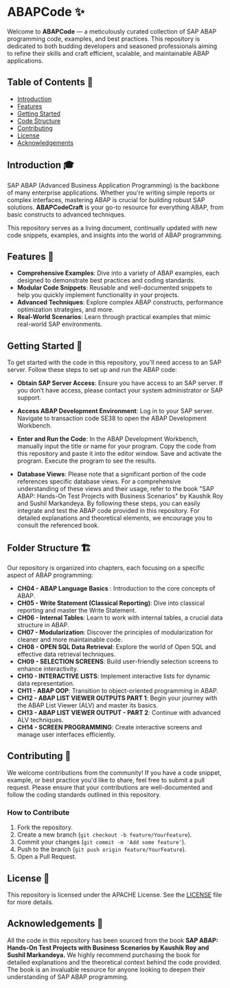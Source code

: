 
# **ABAPCode** ✨

Welcome to **ABAPCode** — a meticulously curated collection of SAP ABAP programming code, examples, and best practices. This repository is dedicated to both budding developers and seasoned professionals aiming to refine their skills and craft efficient, scalable, and maintainable ABAP applications.

## **Table of Contents** 📜
- [Introduction](#introduction)
- [Features](#features)
- [Getting Started](#getting-started)
- [Code Structure](#code-structure)
- [Contributing](#contributing)
- [License](#license)
- [Acknowledgements](#acknowledgements)

## **Introduction** 🎓

SAP ABAP (Advanced Business Application Programming) is the backbone of many enterprise applications. Whether you're writing simple reports or complex interfaces, mastering ABAP is crucial for building robust SAP solutions. **ABAPCodeCraft** is your go-to resource for everything ABAP, from basic constructs to advanced techniques.

This repository serves as a living document, continually updated with new code snippets, examples, and insights into the world of ABAP programming.

## **Features** 🌟

- **Comprehensive Examples**: Dive into a variety of ABAP examples, each designed to demonstrate best practices and coding standards.
- **Modular Code Snippets**: Reusable and well-documented snippets to help you quickly implement functionality in your projects.
- **Advanced Techniques**: Explore complex ABAP constructs, performance optimization strategies, and more.
- **Real-World Scenarios**: Learn through practical examples that mimic real-world SAP environments.

## **Getting Started** 🚀

To get started with the code in this repository, you'll need access to an SAP server. Follow these steps to set up and run the ABAP code:

- **Obtain SAP Server Access**: Ensure you have access to an SAP server. If you don’t have access, please contact your system administrator or SAP support.

- **Access ABAP Development Environment**:
Log in to your SAP server.
Navigate to transaction code SE38 to open the ABAP Development Workbench.

- **Enter and Run the Code**:
In the ABAP Development Workbench, manually input the title or name for your program.
Copy the code from this repository and paste it into the editor window.
Save and activate the program.
Execute the program to see the results.

- **Database Views**:
Please note that a significant portion of the code references specific database views. For a comprehensive understanding of these views and their usage, refer to the book "SAP ABAP: Hands-On Test Projects with Business Scenarios" by Kaushik Roy and Sushil Markandeya.
By following these steps, you can easily integrate and test the ABAP code provided in this repository. For detailed explanations and theoretical elements, we encourage you to consult the referenced book.


## **Folder Structure** 🏗️

Our repository is organized into chapters, each focusing on a specific aspect of ABAP programming:

- **CH04 - ABAP Language Basics** : Introduction to the core concepts of ABAP.
- **CH05 - Write Statement (Classical Reporting)**: Dive into classical reporting and master the Write Statement.
- **CH06 - Internal Tables**: Learn to work with internal tables, a crucial data structure in ABAP.
- **CH07 - Modularization**: Discover the principles of modularization for cleaner and more maintainable code.
- **CH08 - OPEN SQL Data Retrieval**: Explore the world of Open SQL and effective data retrieval techniques.
- **CH09 - SELECTION SCREENS**: Build user-friendly selection screens to enhance interactivity.
- **CH10 - INTERACTIVE LISTS**: Implement interactive lists for dynamic data representation.
- **CH11 - ABAP OOP**: Transition to object-oriented programming in ABAP.
- **CH12 - ABAP LIST VIEWER OUTPUTS PART 1**: Begin your journey with the ABAP List Viewer (ALV) and master its basics.
- **CH13 - ABAP LIST VIEWER OUTPUT - PART 2**: Continue with advanced ALV techniques.
- **CH14 - SCREEN PROGRAMMING**: Create interactive screens and manage user interfaces efficiently.

## **Contributing** 🤝

We welcome contributions from the community! If you have a code snippet, example, or best practice you'd like to share, feel free to submit a pull request. Please ensure that your contributions are well-documented and follow the coding standards outlined in this repository.

### **How to Contribute**

1. Fork the repository.
2. Create a new branch (`git checkout -b feature/YourFeature`).
3. Commit your changes (`git commit -m 'Add some feature'`).
4. Push to the branch (`git push origin feature/YourFeature`).
5. Open a Pull Request.

## **License** 📜

This repository is licensed under the APACHE License. See the [LICENSE](LICENSE) file for more details.

## **Acknowledgements** 🙏

All the code in this repository has been sourced from the book **SAP ABAP: Hands-On Test Projects with Business Scenarios by Kaushik Roy and Sushil Markandeya.** We highly recommend purchasing the book for detailed explanations and the theoretical context behind the code provided. The book is an invaluable resource for anyone looking to deepen their understanding of SAP ABAP programming.
